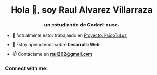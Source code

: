 <h1 align="center">Hola 👋, soy Raul Alvarez Villarraza</h1>
<h3 align="center">un estudiande de CoderHouse.</h3>

- 🔭 Actualmente estoy trabajando en [Proyecto: PsicoTuLuz](https://github.com/RaulAlvarezV/Proyect-TuLuz.git)

- 🌱 Estoy aprendiendo sobre **Desarrollo Web**

- 📫 Contáctame en **raul202@gmail.com**

<h3 align="left">Connect with me:</h3>
<p align="left">
</p>

